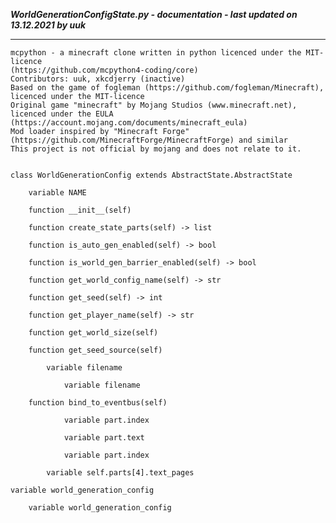 ***WorldGenerationConfigState.py - documentation - last updated on 13.12.2021 by uuk***
___

    mcpython - a minecraft clone written in python licenced under the MIT-licence 
    (https://github.com/mcpython4-coding/core)
    Contributors: uuk, xkcdjerry (inactive)
    Based on the game of fogleman (https://github.com/fogleman/Minecraft), licenced under the MIT-licence
    Original game "minecraft" by Mojang Studios (www.minecraft.net), licenced under the EULA
    (https://account.mojang.com/documents/minecraft_eula)
    Mod loader inspired by "Minecraft Forge" (https://github.com/MinecraftForge/MinecraftForge) and similar
    This project is not official by mojang and does not relate to it.


    class WorldGenerationConfig extends AbstractState.AbstractState

        variable NAME

        function __init__(self)

        function create_state_parts(self) -> list

        function is_auto_gen_enabled(self) -> bool

        function is_world_gen_barrier_enabled(self) -> bool

        function get_world_config_name(self) -> str

        function get_seed(self) -> int

        function get_player_name(self) -> str

        function get_world_size(self)

        function get_seed_source(self)

            variable filename

                variable filename

        function bind_to_eventbus(self)

                variable part.index

                variable part.text

                variable part.index

            variable self.parts[4].text_pages

    variable world_generation_config

        variable world_generation_config